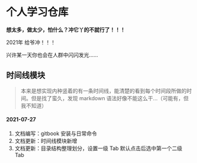 # 个人学习仓库

**想太多，做太少，怕什么？冲它丫的不就行了！！！**

2021年 给爷冲！！！

兴许某一天你也会在人群中闪闪发光......



## 时间线模块

> 本来是想实现内种竖着的有一条时间线，能清楚的看到每个时间段所做的时间。但是找了蛮久，发现 markdown 语法好像不能这么干...（可能有，但我不知道）

#### 2021-07-27

1. 文档编写：gitbook 安装与日常命令
2. 文档更新：时间线模块新增
3. 文档更新：目录结构整理划分，设置一级 Tab 默认点击后选中第一个二级 Tab